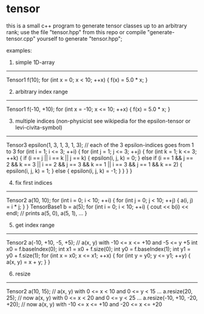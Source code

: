 tensor
======

this is a small c++ program to generate tensor classes up to an arbitrary rank;
use the file "tensor.hpp" from this repo or compile "generate-tensor.cpp" yourself to generate "tensor.hpp";

examples:

1. simple 1D-array
------------------
Tensor1<double> f(10);
for (int x = 0; x < 10; ++x) {
    f(x) = 5.0 * x;
}

2. arbitrary index range
------------------------
Tensor1<double> f(-10, +10);
for (int x = -10; x <= 10; ++x) {
    f(x) = 5.0 * x;
}

3. multiple indices (non-physicist see wikipedia for the epsilon-tensor or levi-civita-symbol)
-------------------
Tensor3<int> epsilon(1, 3, 1, 3, 1, 3);
// each of the 3 epsilon-indices goes from 1 to 3
for (int i = 1; i <= 3; ++i) {
    for (int j = 1; j <= 3; ++j) {
        for (int k = 1; k <= 3; ++k) {
            if (i == j || i == k || j == k) {
                epsilon(i, j, k) = 0;
            } else if (i == 1 && j == 2 && k == 3 ||
                       i == 2 && j == 3 && k == 1 ||
                       i == 3 && j == 1 && k == 2) {
                epsilon(i, j, k) = 1;
            } else {
                epsilon(i, j, k) = -1;
            }
        }
    }
}

4. fix first indices
--------------------
Tensor2<double> a(10, 10);
for (int i = 0; i < 10; ++i) {
    for (int j = 0; j < 10; ++j) {
        a(i, j) = i * j;
    }
}
TensorBase1<double> b = a(5);
for (int i = 0; i < 10; ++i) {
    cout << b(i) << endl; // prints a(5, 0), a(5, 1), ...
}

5. get index range
------------------
Tensor2<double> a(-10, +10, -5, +5); // a(x, y) with -10 <= x <= +10 and -5 <= y +5
int x0 = f.baseIndex(0);
int x1 = x0 + f.size(0);
int y0 = f.baseIndex(1);
int y1 = y0 + f.size(1);
for (int x = x0; x <= x1; ++x) {
    for (int y = y0; y <= y1; ++y) {
        a(x, y) = x + y;
    }
}

6. resize
---------
Tensor2<double> a(10, 15); // a(x, y) with 0 <= x < 10 and 0 <= y < 15
...
a.resize(20, 25); // now a(x, y) with 0 <= x < 20 and 0 <= y < 25
...
a.resize(-10, +10, -20, +20); // now a(x, y) with -10 <= x <= +10 and -20 <= x <= +20
